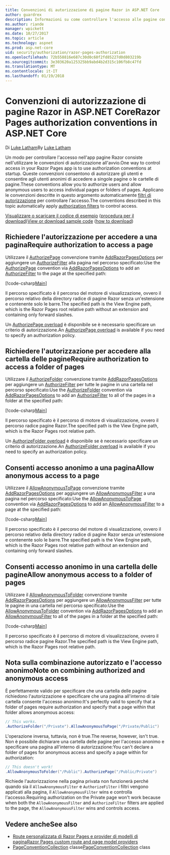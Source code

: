 ```yaml
---
title: Convenzioni di autorizzazione di pagine Razor in ASP.NET Core
author: guardrex
description: Informazioni su come controllare l'accesso alle pagine con le convenzioni all'avvio di autorizzano gli utenti e consentono agli utenti anonimi di accedere a singole pagine o le cartelle di pagine.
ms.author: riande
manager: wpickett
ms.date: 10/27/2017
ms.topic: article
ms.technology: aspnet
ms.prod: asp.net-core
uid: security/authorization/razor-pages-authorization
ms.openlocfilehash: 72b558816e687c30d0c60f2fd85227d0d803219b
ms.sourcegitcommit: 3e303620a125325bb9abd4b2d315c106fb8c47fd
ms.translationtype: MT
ms.contentlocale: it-IT
ms.lasthandoff: 01/19/2018
---
```

# <a name="razor-pages-authorization-conventions-in-aspnet-core"></a><span data-ttu-id="1f207-103">Convenzioni di autorizzazione di pagine Razor in ASP.NET Core</span><span class="sxs-lookup"><span data-stu-id="1f207-103">Razor Pages authorization conventions in ASP.NET Core</span></span>

<span data-ttu-id="1f207-104">Di [Luke Latham](https://github.com/guardrex)</span><span class="sxs-lookup"><span data-stu-id="1f207-104">By [Luke Latham](https://github.com/guardrex)</span></span>

<span data-ttu-id="1f207-105">Un modo per controllare l'accesso nell'app pagine Razor consiste nell'utilizzare le convenzioni di autorizzazione all'avvio.</span><span class="sxs-lookup"><span data-stu-id="1f207-105">One way to control access in your Razor Pages app is to use authorization conventions at startup.</span></span> <span data-ttu-id="1f207-106">Queste convenzioni consentono di autorizzare gli utenti e consentire agli utenti anonimi di accedere a singole pagine o le cartelle di pagine.</span><span class="sxs-lookup"><span data-stu-id="1f207-106">These conventions allow you to authorize users and allow anonymous users to access individual pages or folders of pages.</span></span> <span data-ttu-id="1f207-107">Applicano le convenzioni descritte in questo argomento automaticamente [filtri di autorizzazione](xref:mvc/controllers/filters#authorization-filters) per controllare l'accesso.</span><span class="sxs-lookup"><span data-stu-id="1f207-107">The conventions described in this topic automatically apply [authorization filters](xref:mvc/controllers/filters#authorization-filters) to control access.</span></span>

<span data-ttu-id="1f207-108">[Visualizzare o scaricare il codice di esempio](https://github.com/aspnet/Docs/tree/master/aspnetcore/security/authorization/razor-pages-authorization/sample) ([procedura per il download](xref:tutorials/index#how-to-download-a-sample))</span><span class="sxs-lookup"><span data-stu-id="1f207-108">[View or download sample code](https://github.com/aspnet/Docs/tree/master/aspnetcore/security/authorization/razor-pages-authorization/sample) ([how to download](xref:tutorials/index#how-to-download-a-sample))</span></span>

## <a name="require-authorization-to-access-a-page"></a><span data-ttu-id="1f207-109">Richiedere l'autorizzazione per accedere a una pagina</span><span class="sxs-lookup"><span data-stu-id="1f207-109">Require authorization to access a page</span></span>

<span data-ttu-id="1f207-110">Utilizzare il [AuthorizePage](/dotnet/api/microsoft.extensions.dependencyinjection.pageconventioncollectionextensions.authorizepage) convenzione tramite [AddRazorPagesOptions](/dotnet/api/microsoft.extensions.dependencyinjection.mvcrazorpagesmvcbuilderextensions.addrazorpagesoptions) per aggiungere un [AuthorizeFilter](/dotnet/api/microsoft.aspnetcore.mvc.authorization.authorizefilter) alla pagina nel percorso specificato:</span><span class="sxs-lookup"><span data-stu-id="1f207-110">Use the [AuthorizePage](/dotnet/api/microsoft.extensions.dependencyinjection.pageconventioncollectionextensions.authorizepage) convention via [AddRazorPagesOptions](/dotnet/api/microsoft.extensions.dependencyinjection.mvcrazorpagesmvcbuilderextensions.addrazorpagesoptions) to add an [AuthorizeFilter](/dotnet/api/microsoft.aspnetcore.mvc.authorization.authorizefilter) to the page at the specified path:</span></span>

[!code-csharp[Main](razor-pages-authorization/sample/Startup.cs?name=snippet1&highlight=2,4)]

<span data-ttu-id="1f207-111">Il percorso specificato è il percorso del motore di visualizzazione, ovvero il percorso relativo della directory radice di pagine Razor senza un'estensione e contenente solo le barre.</span><span class="sxs-lookup"><span data-stu-id="1f207-111">The specified path is the View Engine path, which is the Razor Pages root relative path without an extension and containing only forward slashes.</span></span>

<span data-ttu-id="1f207-112">Un [AuthorizePage overload](/dotnet/api/microsoft.extensions.dependencyinjection.pageconventioncollectionextensions.authorizepage#Microsoft_Extensions_DependencyInjection_PageConventionCollectionExtensions_AuthorizePage_Microsoft_AspNetCore_Mvc_ApplicationModels_PageConventionCollection_System_String_System_String_) è disponibile se è necessario specificare un criterio di autorizzazione.</span><span class="sxs-lookup"><span data-stu-id="1f207-112">An [AuthorizePage overload](/dotnet/api/microsoft.extensions.dependencyinjection.pageconventioncollectionextensions.authorizepage#Microsoft_Extensions_DependencyInjection_PageConventionCollectionExtensions_AuthorizePage_Microsoft_AspNetCore_Mvc_ApplicationModels_PageConventionCollection_System_String_System_String_) is available if you need to specify an authorization policy.</span></span>

## <a name="require-authorization-to-access-a-folder-of-pages"></a><span data-ttu-id="1f207-113">Richiedere l'autorizzazione per accedere alla cartella delle pagine</span><span class="sxs-lookup"><span data-stu-id="1f207-113">Require authorization to access a folder of pages</span></span>

<span data-ttu-id="1f207-114">Utilizzare il [AuthorizeFolder](/dotnet/api/microsoft.extensions.dependencyinjection.pageconventioncollectionextensions.authorizefolder) convenzione tramite [AddRazorPagesOptions](/dotnet/api/microsoft.extensions.dependencyinjection.mvcrazorpagesmvcbuilderextensions.addrazorpagesoptions) per aggiungere un [AuthorizeFilter](/dotnet/api/microsoft.aspnetcore.mvc.authorization.authorizefilter) per tutte le pagine in una cartella nel percorso specificato:</span><span class="sxs-lookup"><span data-stu-id="1f207-114">Use the [AuthorizeFolder](/dotnet/api/microsoft.extensions.dependencyinjection.pageconventioncollectionextensions.authorizefolder) convention via [AddRazorPagesOptions](/dotnet/api/microsoft.extensions.dependencyinjection.mvcrazorpagesmvcbuilderextensions.addrazorpagesoptions) to add an [AuthorizeFilter](/dotnet/api/microsoft.aspnetcore.mvc.authorization.authorizefilter) to all of the pages in a folder at the specified path:</span></span>

[!code-csharp[Main](razor-pages-authorization/sample/Startup.cs?name=snippet1&highlight=2,5)]

<span data-ttu-id="1f207-115">Il percorso specificato è il percorso di motore di visualizzazione, ovvero il percorso radice pagine Razor.</span><span class="sxs-lookup"><span data-stu-id="1f207-115">The specified path is the View Engine path, which is the Razor Pages root relative path.</span></span>

<span data-ttu-id="1f207-116">Un [AuthorizeFolder overload](/dotnet/api/microsoft.extensions.dependencyinjection.pageconventioncollectionextensions.authorizefolder#Microsoft_Extensions_DependencyInjection_PageConventionCollectionExtensions_AuthorizeFolder_Microsoft_AspNetCore_Mvc_ApplicationModels_PageConventionCollection_System_String_System_String_) è disponibile se è necessario specificare un criterio di autorizzazione.</span><span class="sxs-lookup"><span data-stu-id="1f207-116">An [AuthorizeFolder overload](/dotnet/api/microsoft.extensions.dependencyinjection.pageconventioncollectionextensions.authorizefolder#Microsoft_Extensions_DependencyInjection_PageConventionCollectionExtensions_AuthorizeFolder_Microsoft_AspNetCore_Mvc_ApplicationModels_PageConventionCollection_System_String_System_String_) is available if you need to specify an authorization policy.</span></span>

## <a name="allow-anonymous-access-to-a-page"></a><span data-ttu-id="1f207-117">Consenti accesso anonimo a una pagina</span><span class="sxs-lookup"><span data-stu-id="1f207-117">Allow anonymous access to a page</span></span>

<span data-ttu-id="1f207-118">Utilizzare il [AllowAnonymousToPage](/dotnet/api/microsoft.extensions.dependencyinjection.pageconventioncollectionextensions.allowanonymoustopage) convenzione tramite [AddRazorPagesOptions](/dotnet/api/microsoft.extensions.dependencyinjection.mvcrazorpagesmvcbuilderextensions.addrazorpagesoptions) per aggiungere un [AllowAnonymousFilter](/dotnet/api/microsoft.aspnetcore.mvc.authorization.allowanonymousfilter) a una pagina nel percorso specificato:</span><span class="sxs-lookup"><span data-stu-id="1f207-118">Use the [AllowAnonymousToPage](/dotnet/api/microsoft.extensions.dependencyinjection.pageconventioncollectionextensions.allowanonymoustopage) convention via [AddRazorPagesOptions](/dotnet/api/microsoft.extensions.dependencyinjection.mvcrazorpagesmvcbuilderextensions.addrazorpagesoptions) to add an [AllowAnonymousFilter](/dotnet/api/microsoft.aspnetcore.mvc.authorization.allowanonymousfilter) to a page at the specified path:</span></span>

[!code-csharp[Main](razor-pages-authorization/sample/Startup.cs?name=snippet1&highlight=2,6)]

<span data-ttu-id="1f207-119">Il percorso specificato è il percorso del motore di visualizzazione, ovvero il percorso relativo della directory radice di pagine Razor senza un'estensione e contenente solo le barre.</span><span class="sxs-lookup"><span data-stu-id="1f207-119">The specified path is the View Engine path, which is the Razor Pages root relative path without an extension and containing only forward slashes.</span></span>

## <a name="allow-anonymous-access-to-a-folder-of-pages"></a><span data-ttu-id="1f207-120">Consenti accesso anonimo in una cartella delle pagine</span><span class="sxs-lookup"><span data-stu-id="1f207-120">Allow anonymous access to a folder of pages</span></span>

<span data-ttu-id="1f207-121">Utilizzare il [AllowAnonymousToFolder](/dotnet/api/microsoft.extensions.dependencyinjection.pageconventioncollectionextensions.allowanonymoustofolder) convenzione tramite [AddRazorPagesOptions](/dotnet/api/microsoft.extensions.dependencyinjection.mvcrazorpagesmvcbuilderextensions.addrazorpagesoptions) per aggiungere un [AllowAnonymousFilter](/dotnet/api/microsoft.aspnetcore.mvc.authorization.allowanonymousfilter) per tutte le pagine in una cartella nel percorso specificato:</span><span class="sxs-lookup"><span data-stu-id="1f207-121">Use the [AllowAnonymousToFolder](/dotnet/api/microsoft.extensions.dependencyinjection.pageconventioncollectionextensions.allowanonymoustofolder) convention via [AddRazorPagesOptions](/dotnet/api/microsoft.extensions.dependencyinjection.mvcrazorpagesmvcbuilderextensions.addrazorpagesoptions) to add an [AllowAnonymousFilter](/dotnet/api/microsoft.aspnetcore.mvc.authorization.allowanonymousfilter) to all of the pages in a folder at the specified path:</span></span>

[!code-csharp[Main](razor-pages-authorization/sample/Startup.cs?name=snippet1&highlight=2,7)]

<span data-ttu-id="1f207-122">Il percorso specificato è il percorso di motore di visualizzazione, ovvero il percorso radice pagine Razor.</span><span class="sxs-lookup"><span data-stu-id="1f207-122">The specified path is the View Engine path, which is the Razor Pages root relative path.</span></span>

## <a name="note-on-combining-authorized-and-anonymous-access"></a><span data-ttu-id="1f207-123">Nota sulla combinazione autorizzato e l'accesso anonimo</span><span class="sxs-lookup"><span data-stu-id="1f207-123">Note on combining authorized and anonymous access</span></span>

<span data-ttu-id="1f207-124">È perfettamente valido per specificare che una cartella delle pagine richiedono l'autorizzazione e specificare che una pagina all'interno di tale cartella consente l'accesso anonimo:</span><span class="sxs-lookup"><span data-stu-id="1f207-124">It's perfectly valid to specify that a folder of pages require authorization and specify that a page within that folder allows anonymous access:</span></span>

```csharp
// This works.
.AuthorizeFolder("/Private").AllowAnonymousToPage("/Private/Public")
```

<span data-ttu-id="1f207-125">L'operazione inversa, tuttavia, non è true.</span><span class="sxs-lookup"><span data-stu-id="1f207-125">The reverse, however, isn't true.</span></span> <span data-ttu-id="1f207-126">Non è possibile dichiarare una cartella delle pagine per l'accesso anonimo e specificare una pagina all'interno di autorizzazione:</span><span class="sxs-lookup"><span data-stu-id="1f207-126">You can't declare a folder of pages for anonymous access and specify a page within for authorization:</span></span>

```csharp
// This doesn't work!
.AllowAnonymousToFolder("/Public").AuthorizePage("/Public/Private") 
```

<span data-ttu-id="1f207-127">Richiede l'autorizzazione nella pagina privata non funzionerà perché quando sia il `AllowAnonymousFilter` e `AuthorizeFilter` i filtri vengono applicati alla pagina, il `AllowAnonymousFilter` wins e controlla l'accesso.</span><span class="sxs-lookup"><span data-stu-id="1f207-127">Requiring authorization on the Private page won't work because when both the `AllowAnonymousFilter` and `AuthorizeFilter` filters are applied to the page, the `AllowAnonymousFilter` wins and controls access.</span></span>

## <a name="see-also"></a><span data-ttu-id="1f207-128">Vedere anche</span><span class="sxs-lookup"><span data-stu-id="1f207-128">See also</span></span>

* [<span data-ttu-id="1f207-129">Route personalizzata di Razor Pages e provider di modelli di pagina</span><span class="sxs-lookup"><span data-stu-id="1f207-129">Razor Pages custom route and page model providers</span></span>](xref:mvc/razor-pages/razor-pages-convention-features)
* <span data-ttu-id="1f207-130">[PageConventionCollection](/dotnet/api/microsoft.aspnetcore.mvc.applicationmodels.pageconventioncollection) classe</span><span class="sxs-lookup"><span data-stu-id="1f207-130">[PageConventionCollection](/dotnet/api/microsoft.aspnetcore.mvc.applicationmodels.pageconventioncollection) class</span></span>
